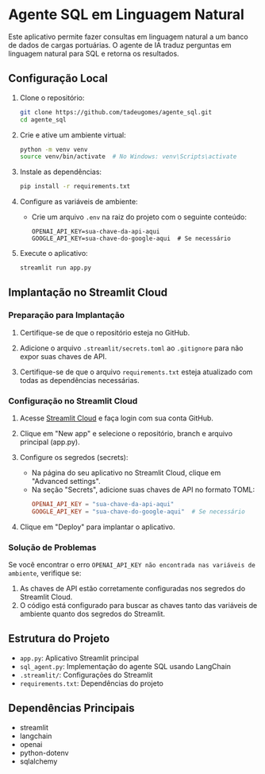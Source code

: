 # Agente SQL em Linguagem Natural

Este aplicativo permite fazer consultas em linguagem natural a um banco de dados de cargas portuárias. O agente de IA traduz perguntas em linguagem natural para SQL e retorna os resultados.

## Configuração Local

1. Clone o repositório:
   ```bash
   git clone https://github.com/tadeugomes/agente_sql.git
   cd agente_sql
   ```

2. Crie e ative um ambiente virtual:
   ```bash
   python -m venv venv
   source venv/bin/activate  # No Windows: venv\Scripts\activate
   ```

3. Instale as dependências:
   ```bash
   pip install -r requirements.txt
   ```

4. Configure as variáveis de ambiente:
   - Crie um arquivo `.env` na raiz do projeto com o seguinte conteúdo:
     ```
     OPENAI_API_KEY=sua-chave-da-api-aqui
     GOOGLE_API_KEY=sua-chave-do-google-aqui  # Se necessário
     ```

5. Execute o aplicativo:
   ```bash
   streamlit run app.py
   ```

## Implantação no Streamlit Cloud

### Preparação para Implantação

1. Certifique-se de que o repositório esteja no GitHub.

2. Adicione o arquivo `.streamlit/secrets.toml` ao `.gitignore` para não expor suas chaves de API.

3. Certifique-se de que o arquivo `requirements.txt` esteja atualizado com todas as dependências necessárias.

### Configuração no Streamlit Cloud

1. Acesse [Streamlit Cloud](https://streamlit.io/cloud) e faça login com sua conta GitHub.

2. Clique em "New app" e selecione o repositório, branch e arquivo principal (app.py).

3. Configure os segredos (secrets):
   - Na página do seu aplicativo no Streamlit Cloud, clique em "Advanced settings".
   - Na seção "Secrets", adicione suas chaves de API no formato TOML:
     ```toml
     OPENAI_API_KEY = "sua-chave-da-api-aqui"
     GOOGLE_API_KEY = "sua-chave-do-google-aqui"  # Se necessário
     ```

4. Clique em "Deploy" para implantar o aplicativo.

### Solução de Problemas

Se você encontrar o erro `OPENAI_API_KEY não encontrada nas variáveis de ambiente`, verifique se:

1. As chaves de API estão corretamente configuradas nos segredos do Streamlit Cloud.
2. O código está configurado para buscar as chaves tanto das variáveis de ambiente quanto dos segredos do Streamlit.

## Estrutura do Projeto

- `app.py`: Aplicativo Streamlit principal
- `sql_agent.py`: Implementação do agente SQL usando LangChain
- `.streamlit/`: Configurações do Streamlit
- `requirements.txt`: Dependências do projeto

## Dependências Principais

- streamlit
- langchain
- openai
- python-dotenv
- sqlalchemy
